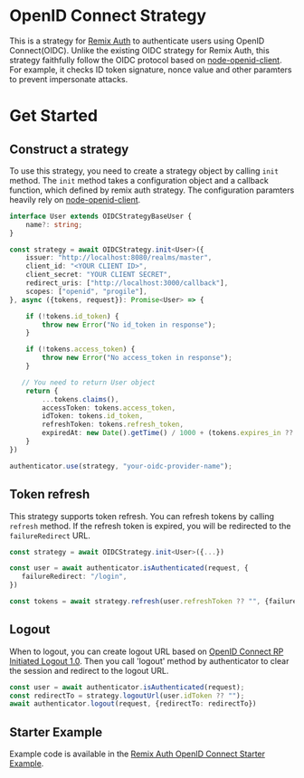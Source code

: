 # OpenID Connect Strategy

This is a strategy for [Remix Auth](https://remix.run/resources/remix-auth) to authenticate users using OpenID Connect(OIDC).
Unlike the existing OIDC strategy for Remix Auth, this strategy faithfully follow the OIDC protocol based on [node-openid-client](https://github.com/panva/node-openid-client). For example, it checks ID token signature, nonce value and other paramters to prevent impersonate attacks.

# Get Started

## Construct a strategy
To use this strategy, you need to create a strategy object by calling `init` method. The `init` method takes a configuration object and a callback function, which defined by remix auth strategy. The configuration paramters heavily rely on [node-openid-client](https://github.com/panva/node-openid-client).

```typescript
interface User extends OIDCStrategyBaseUser {
    name?: string;
}

const strategy = await OIDCStrategy.init<User>({
    issuer: "http://localhost:8080/realms/master",
    client_id: "<YOUR CLIENT ID>",
    client_secret: "YOUR CLIENT SECRET",
    redirect_uris: ["http://localhost:3000/callback"],
    scopes: ["openid", "progile"],
}, async ({tokens, request}): Promise<User> => {

    if (!tokens.id_token) {
        throw new Error("No id_token in response");
    }

    if (!tokens.access_token) {
        throw new Error("No access_token in response");
    }

   // You need to return User object
    return {
        ...tokens.claims(),
        accessToken: tokens.access_token,
        idToken: tokens.id_token,
        refreshToken: tokens.refresh_token,
        expiredAt: new Date().getTime() / 1000 + (tokens.expires_in ?? 0),
    }
})

authenticator.use(strategy, "your-oidc-provider-name");
```

## Token refresh
This strategy supports token refresh. You can refresh tokens by calling `refresh` method. If the refresh token is expired, you will be redirected to the `failureRedirect` URL. 

```typescript
const strategy = await OIDCStrategy.init<User>({...})

const user = await authenticator.isAuthenticated(request, {
   failureRedirect: "/login",
})

const tokens = await strategy.refresh(user.refreshToken ?? "", {failureRedirect: "/login"});
```

## Logout
When to logout, you can create logout URL based on [OpenID Connect RP Initiated Logout 1.0](https://openid.net/specs/openid-connect-rpinitiated-1_0.html). Then you call 'logout' method by authenticator to clear the session and redirect to the logout URL.

```typescript
const user = await authenticator.isAuthenticated(request);
const redirectTo = strategy.logoutUrl(user.idToken ?? "");
await authenticator.logout(request, {redirectTo: redirectTo})
```

## Starter Example
Example code is available in the [Remix Auth OpenID Connect Starter Example](https://github.com/manaty226/remix-auth-openid-example).
